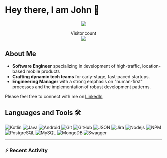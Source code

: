 # Hey there, I am John :wave:

<div id="header" align="center">
  <img src="https://i.imgur.com/B4u0FNS.gif"/>
</div>

<p align="center"> 
  Visitor count<br>
  <img src="https://profile-counter.glitch.me/JohnFrontzos/count.svg" />
</p>

## About Me

- **Software Engineer** specializing in development of high-traffic, location-based mobile products
- **Crafting dynamic tech teams** for early-stage, fast-paced startups.
- **Engineering Manager** with a strong emphasis on "human-first" processes and the implementation of robust development patterns.<br>

Please feel free to connect with me on [LinkedIn](https://www.linkedin.com/in/ioannisfrontzos/)

## Languages and Tools 🛠️
![Kotlin](https://img.shields.io/badge/-Kotlin-000000?style=flat&logo=kotlin&logoColor=#B125EA&labelColor=ffffff)
![Java](https://img.shields.io/badge/-Java-000000?style=flat&logo=Java&logoColor=#B125EA&labelColor=ffffff)
![Android](https://img.shields.io/badge/-Android-000000?style=flat&logo=android&logoColor=#a4c639&labelColor=ffffff)
![Git](https://img.shields.io/badge/-Git-000000?style=flat&logo=git&logoColor=F05032&labelColor=ffffff)
![GitHub](https://img.shields.io/badge/-GitHub-000000?style=flat&logo=github&logoColor=000000&labelColor=ffffff)
![JSON](https://img.shields.io/badge/-JSON-000000?style=flat&logo=JSON&logoColor=000000&labelColor=ffffff)
![Jira](https://img.shields.io/badge/-Jira-000000?style=flat&logo=jira&logoColor=0052CC&&labelColor=ffffff)
![Nodejs](https://img.shields.io/badge/-Nodejs-000000?style=flat&logo=Node.js)
![NPM](https://img.shields.io/badge/-npm-000000?style=flat&logo=npm&labelColor=ffffff)
![PostgreSQL](https://img.shields.io/badge/-PostgreSQL-000000?style=flat&logo=postgresql&logoColor=ffffff&labelColor=336791)
![MySQL](https://img.shields.io/badge/-MySQL-000000?style=flat&logo=mysql&labelColor=ffffff)
![MongoDB](https://img.shields.io/badge/-MongoDB-000000?style=flat&logo=mongodb&labelColor=ffffff)
![Swagger](https://img.shields.io/badge/-Swagger-000000?style=flat&logo=swagger)

---
### :zap: Recent Activity

<!--START_SECTION:activity-->

<!--END_SECTION:activity-->

<!--
**JohnFrontzos/JohnFrontzos** is a ✨ _special_ ✨ repository because its `README.md` (this file) appears on your GitHub profile.

Here are some ideas to get you started:

- 🌱 I’m currently learning ...
- 👯 I’m looking to collaborate on ...
- 🤔 I’m looking for help with ...
- 💬 Ask me about ...
- 😄 Pronouns: ...
- ⚡ Fun fact: ...
-->
